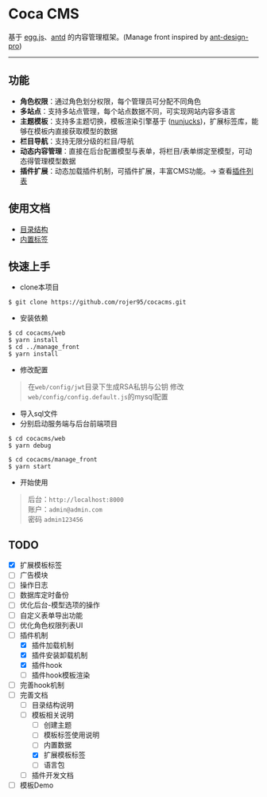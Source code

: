 # Coca CMS

基于 [egg.js](https://eggjs.org/)、[antd](https://ant.design/index-cn) 的内容管理框架。(Manage front inspired by [ant-design-pro](https://github.com/ant-design/ant-design-pro))

---

## 功能

* **角色权限**：通过角色划分权限，每个管理员可分配不同角色
* **多站点**：支持多站点管理，每个站点数据不同，可实现网站内容多语言
* **主题模板**：支持多主题切换，模板渲染引擎基于 ([nunjucks](http://mozilla.github.io/nunjucks/cn/templating.html))，扩展标签库，能够在模板内直接获取模型的数据
* **栏目导航**：支持无限分级的栏目/导航
* **动态内容管理**：直接在后台配置模型与表单，将栏目/表单绑定至模型，可动态得管理模型数据
* **插件扩展**：动态加载插件机制，可插件扩展，丰富CMS功能。→ 查看[插件列表](https://github.com/topics/cocacms-plugin)

## 使用文档
- [目录结构](./docs/directory.md)
- [内置标签](./docs/tag.md)

## 快速上手
* clone本项目
```
$ git clone https://github.com/rojer95/cocacms.git
```
* 安装依赖

```
$ cd cocacms/web
$ yarn install
$ cd ../manage_front
$ yarn install
```

* 修改配置
> 在`web/config/jwt`目录下生成RSA私钥与公钥
> 修改`web/config/config.default.js`的mysql配置

* 导入sql文件
* 分别启动服务端与后台前端项目
```
$ cd cocacms/web
$ yarn debug
```

```
$ cd cocacms/manage_front
$ yarn start
```

* 开始使用
> 后台：`http://localhost:8000`  
> 账户：`admin@admin.com`  
> 密码 `admin123456`  

## TODO
- [x] 扩展模板标签
- [ ] 广告模块
- [ ] 操作日志
- [ ] 数据库定时备份
- [ ] 优化后台-模型选项的操作
- [ ] 自定义表单导出功能
- [ ] 优化角色权限列表UI
- [ ] 插件机制
  - [x] 插件加载机制
  - [x] 插件安装卸载机制
  - [x] 插件hook
  - [ ] 插件hook模板渲染
- [ ] 完善hook机制
- [ ] 完善文档
  - [ ] 目录结构说明
  - [ ] 模板相关说明
    - [ ] 创建主题
    - [ ] 模板标签使用说明
    - [ ] 内置数据
    - [x] 扩展模板标签
    - [ ] 语言包
  - [ ] 插件开发文档

- [ ] 模板Demo